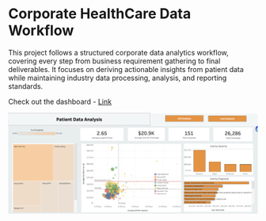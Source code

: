 # Corporate HealthCare Data Workflow

This project follows a structured corporate data analytics workflow, covering every step from business requirement gathering to final deliverables. It focuses on deriving actionable insights from patient data while maintaining industry data processing, analysis, and reporting standards.


Check out the dashboard - [Link](https://public.tableau.com/views/HealthcareDataViz_17417645597010/CostDashboard?:language=en-US&:sid=&:redirect=auth&:display_count=n&:origin=viz_share_link)

![Dashboard 1](https://github.com/PrayujaTeli/Corporate_Data_Workflow/blob/main/Dashboard.png)
